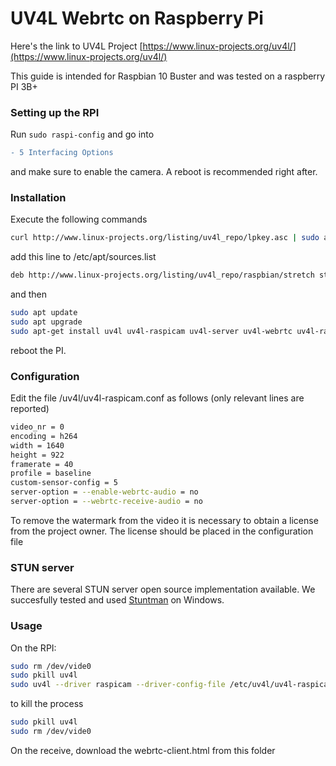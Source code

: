 # UV4L Webrtc on Raspberry Pi 
Here's the link to UV4L Project [https://www.linux-projects.org/uv4l/](https://www.linux-projects.org/uv4l/)

This guide is intended for Raspbian 10 Buster and was tested on a raspberry PI 3B+

### Setting up the RPI
Run `sudo raspi-config` and go into 
```diff
- 5 Interfacing Options
```
and make sure to enable the camera. A reboot is recommended right after.

### Installation
Execute the following commands
```bash
curl http://www.linux-projects.org/listing/uv4l_repo/lpkey.asc | sudo apt-key add -
```
add this line to /etc/apt/sources.list 
```bash
deb http://www.linux-projects.org/listing/uv4l_repo/raspbian/stretch stretch main
```
and then
```bash
sudo apt update
sudo apt upgrade
sudo apt-get install uv4l uv4l-raspicam uv4l-server uv4l-webrtc uv4l-raspicam-sextras
```

reboot the PI.

### Configuration
Edit the file /uv4l/uv4l-raspicam.conf as follows (only relevant lines are reported)
```bash
video_nr = 0
encoding = h264
width = 1640
height = 922
framerate = 40
profile = baseline
custom-sensor-config = 5
server-option = --enable-webrtc-audio = no
server-option = --webrtc-receive-audio = no
```

To remove the watermark from the video it is necessary to obtain a license from the project owner.
The license should be placed in the configuration file

### STUN server
There are several STUN server open source implementation available.
We succesfully tested and used [Stuntman](http://www.stunprotocol.org/) on Windows.

### Usage
On the RPI:
```bash
sudo rm /dev/vide0
sudo pkill uv4l
sudo uv4l --driver raspicam --driver-config-file /etc/uv4l/uv4l-raspicam.conf --video_nr 0 --sched-rr 0
```

to kill the process

```bash
sudo pkill uv4l
sudo rm /dev/vide0
```

On the receive, download the webrtc-client.html from this folder
